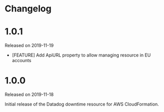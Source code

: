 # Changelog

# 1.0.1

Released on 2019-11-19

* [FEATURE] Add ApiURL property to allow managing resource in EU accounts

# 1.0.0

Released on 2019-11-18

Initial release of the Datadog downtime resource for AWS CloudFormation.
